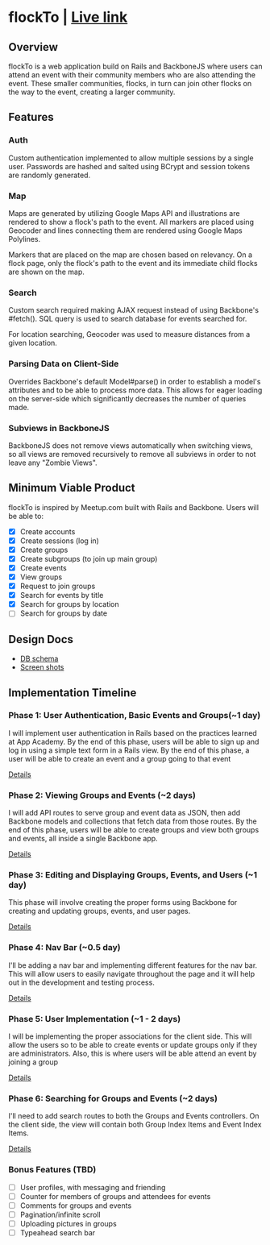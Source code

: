 # flockTo | [Live link][flockTo]

[flockTo]: http://flockto.co

## Overview
flockTo is a web application build on Rails and BackboneJS where users can attend an event with their community members who are also attending the event. These smaller communities, flocks, in turn can join other flocks on the way to the event, creating a larger community. 

## Features
### Auth
Custom authentication implemented to allow multiple sessions by a single user. Passwords are hashed and salted using BCrypt and session tokens are randomly generated. 

### Map
Maps are generated by utilizing Google Maps API and illustrations are rendered to show a flock's path to the event. All markers are placed using Geocoder and lines connecting them are rendered using Google Maps Polylines.

Markers that are placed on the map are chosen based on relevancy. On a flock page, only the flock's path to the event and its immediate child flocks are shown on the map. 

### Search
Custom search required making AJAX request instead of using Backbone's #fetch(). SQL query is used to search database for events searched for. 

For location searching, Geocoder was used to measure distances from a given location.

### Parsing Data on Client-Side
Overrides Backbone's default Model#parse() in order to establish a model's attributes and to be able to process more data. This allows for eager loading on the server-side which significantly decreases the number of queries made.

### Subviews in BackboneJS
BackboneJS does not remove views automatically when switching views, so all views are removed recursively to remove all subviews in order to not leave any "Zombie Views". 


## Minimum Viable Product
flockTo is inspired by Meetup.com built with Rails and Backbone.
Users will be able to:
<!-- This is a Markdown checklist. Use it to keep track of your progress! -->

- [x] Create accounts
- [x] Create sessions (log in)
- [x] Create groups
- [x] Create subgroups (to join up main group)
- [x] Create events
- [x] View groups
- [x] Request to join groups
- [x] Search for events by title
- [x] Search for groups by location
- [ ] Search for groups by date

## Design Docs
* [DB schema][schema]
* [Screen shots][views]

[views]: ./docs/views.md
[schema]: ./docs/schema.md

## Implementation Timeline

### Phase 1: User Authentication, Basic Events and Groups(~1 day)
I will implement user authentication in Rails based on the practices learned at
App Academy. By the end of this phase, users will be able to sign up and log in using
a simple text form in a Rails view. By the end of this phase, a user will be
able to create an event and a group going to that event

[Details][phase-one]

### Phase 2: Viewing Groups and Events (~2 days)
I will add API routes to serve group and event data as JSON, then add Backbone
models and collections that fetch data from those routes. By the end of this
phase, users will be able to create groups and view both groups and events, all
inside a single Backbone app. 

[Details][phase-two]

### Phase 3: Editing and Displaying Groups, Events, and Users (~1 day)
This phase will involve creating the proper forms using Backbone for creating
and updating groups, events, and user pages.

[Details][phase-three]

### Phase 4: Nav Bar (~0.5 day)
I'll be adding a nav bar and implementing different features for the nav bar.
This will allow users to easily navigate throughout the page and it will help
out in the development and testing process.

[Details][phase-four]

### Phase 5: User Implementation (~1 - 2 days)
I will be implementing the proper associations for the client side. This will
allow the users so to be able to create events or update groups only if they are
administrators. Also, this is where users will be able attend an event by 
joining a group

[Details][phase-five]

### Phase 6: Searching for Groups and Events (~2 days)
I'll need to add search routes to both the Groups and Events controllers. On the
client side, the view will contain both Group Index Items and Event Index Items. 

[Details][phase-six]

### Bonus Features (TBD)
- [ ] User profiles, with messaging and friending
- [ ] Counter for members of groups and attendees for events
- [ ] Comments for groups and events
- [ ] Pagination/infinite scroll
- [ ] Uploading pictures in groups
- [ ] Typeahead search bar

[phase-one]: ./docs/phases/phase1.md
[phase-two]: ./docs/phases/phase2.md
[phase-three]: ./docs/phases/phase3.md
[phase-four]: ./docs/phases/phase4.md
[phase-five]: ./docs/phases/phase5.md
[phase-six]: ./docs/phases/phase6.md
